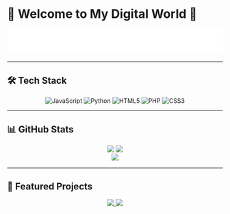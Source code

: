 # 🌸 Welcome to My Digital World 🌸

<div align="center">
  <img src="https://raw.githubusercontent.com/marvinli001/marvinli001/refs/heads/main/Typing%20SVG.svg" alt="Typing SVG" />
</div>

---

## 🛠️ Tech Stack

<div align="center">
  
  ![JavaScript](https://img.shields.io/badge/JavaScript-F7DF1E?style=for-the-badge&logo=javascript&logoColor=black)
  ![Python](https://img.shields.io/badge/Python-3776AB?style=for-the-badge&logo=python&logoColor=white)
  ![HTML5](https://img.shields.io/badge/HTML5-E34F26?style=for-the-badge&logo=html5&logoColor=white)
  ![PHP](https://img.shields.io/badge/PHP-777BB4?style=for-the-badge&logo=php&logoColor=white)
  ![CSS3](https://img.shields.io/badge/CSS3-1572B6?style=for-the-badge&logo=css3&logoColor=white)

</div>

---

## 📊 GitHub Stats

<!-- 选项1: 可爱粉色渐变主题 -->
<div align="center">
  <img height="180em" src="https://github-readme-stats.vercel.app/api?username=marvinli001&show_icons=true&theme=radical&title_color=ff69b4&icon_color=ff1493&text_color=ff69b4&bg_color=00000000&border_color=ff69b4&border_radius=20" />
  <img height="180em" src="https://github-readme-stats.vercel.app/api/top-langs/?username=marvinli001&layout=compact&theme=radical&title_color=ff69b4&text_color=ff69b4&bg_color=00000000&border_color=ff69b4&border_radius=20" />
</div>

<!-- 选项2: 彩虹渐变主题 -->
<!-- 
<div align="center">
  <img height="180em" src="https://github-readme-stats.vercel.app/api?username=marvinli001&show_icons=true&theme=tokyonight&title_color=ff6ac1&icon_color=ff6ac1&text_color=c9cacc&bg_color=00000000&border_color=ff6ac1&border_radius=15" />
  <img height="180em" src="https://github-readme-stats.vercel.app/api/top-langs/?username=marvinli001&layout=compact&theme=tokyonight&title_color=ff6ac1&text_color=c9cacc&bg_color=00000000&border_color=ff6ac1&border_radius=15" />
</div>
-->

<!-- 选项3: 卡哇伊樱花主题 -->
<!--
<div align="center">
  <img height="180em" src="https://github-readme-stats.vercel.app/api?username=marvinli001&show_icons=true&theme=buefy&title_color=ff69b4&icon_color=ff1493&text_color=ff69b4&bg_color=00000000&border_color=ffb6c1&border_radius=25" />
  <img height="180em" src="https://github-readme-stats.vercel.app/api/top-langs/?username=marvinli001&layout=compact&theme=buefy&title_color=ff69b4&text_color=ff69b4&bg_color=00000000&border_color=ffb6c1&border_radius=25" />
</div>
-->

<div align="center">
  <img src="https://github-readme-streak-stats.herokuapp.com/?user=marvinli001&theme=radical&stroke=ff69b4&background=00000000&border=ff69b4&currStreakLabel=ff69b4&ring=ff1493&fire=ff69b4&sideLabels=ff69b4&border_radius=20" />
</div>

---

## 🌟 Featured Projects

<div align="center">
  <a href="https://github.com/marvinli001/pose-gallery">
    <img src="https://github-readme-stats.vercel.app/api/pin/?username=marvinli001&repo=pose-gallery&theme=radical&title_color=ff69b4&text_color=ff69b4&bg_color=00000000&border_color=ff69b4&border_radius=15" />
  </a>
  <a href="https://github.com/marvinli001/frpc-gui-client">
    <img src="https://github-readme-stats.vercel.app/api/pin/?username=marvinli001&repo=frpc-gui-client&theme=radical&title_color=ff69b4&text_color=ff69b4&bg_color=00000000&border_color=ff69b4&border_radius=15" />
  </a>
</div>
